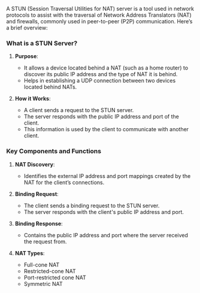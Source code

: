 A STUN (Session Traversal Utilities for NAT) server is a tool used in network protocols to assist with the traversal of Network Address Translators (NAT) and firewalls, commonly used in peer-to-peer (P2P) communication. Here’s a brief overview:

### What is a STUN Server?

1. **Purpose**:

   - It allows a device located behind a NAT (such as a home router) to discover its public IP address and the type of NAT it is behind.
   - Helps in establishing a UDP connection between two devices located behind NATs.
2. **How it Works**:

   - A client sends a request to the STUN server.
   - The server responds with the public IP address and port of the client.
   - This information is used by the client to communicate with another client.

### Key Components and Functions

1. **NAT Discovery**:

   - Identifies the external IP address and port mappings created by the NAT for the client’s connections.
2. **Binding Request**:

   - The client sends a binding request to the STUN server.
   - The server responds with the client's public IP address and port.
3. **Binding Response**:

   - Contains the public IP address and port where the server received the request from.
4. **NAT Types**:

   - Full-cone NAT
   - Restricted-cone NAT
   - Port-restricted cone NAT
   - Symmetric NAT
